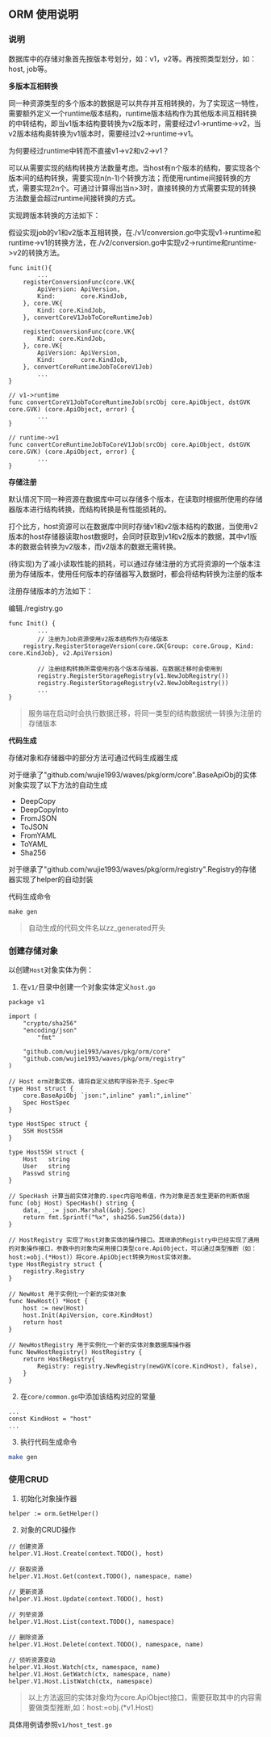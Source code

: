 ## ORM 使用说明

### 说明

数据库中的存储对象首先按版本号划分，如：v1，v2等。再按照类型划分，如：host, job等。

**多版本互相转换**

同一种资源类型的多个版本的数据是可以共存并互相转换的，为了实现这一特性，需要额外定义一个runtime版本结构，runtime版本结构作为其他版本间互相转换的中转结构，即当v1版本结构要转换为v2版本时，需要经过v1->runtime->v2，当v2版本结构奥转换为v1版本时，需要经过v2->runtime->v1。

为何要经过runtime中转而不直接v1->v2和v2->v1？

可以从需要实现的结构转换方法数量考虑。当host有n个版本的结构，要实现各个版本间的结构转换，需要实现n(n-1)个转换方法；而使用runtime间接转换的方式，需要实现2n个。可通过计算得出当n>3时，直接转换的方式需要实现的转换方法数量会超过runtime间接转换的方式。

实现跨版本转换的方法如下：

假设实现job的v1和v2版本互相转换，在./v1/conversion.go中实现v1->runtime和runtime->v1的转换方法，在./v2/conversion.go中实现v2->runtime和runtime->v2的转换方法。

```
func init(){
        ...
	registerConversionFunc(core.VK{
		ApiVersion: ApiVersion,
		Kind:       core.KindJob,
	}, core.VK{
		Kind: core.KindJob,
	}, convertCoreV1JobToCoreRuntimeJob)

	registerConversionFunc(core.VK{
		Kind: core.KindJob,
	}, core.VK{
		ApiVersion: ApiVersion,
		Kind:       core.KindJob,
	}, convertCoreRuntimeJobToCoreV1Job)
        ...
}

// v1->runtime
func convertCoreV1JobToCoreRuntimeJob(srcObj core.ApiObject, dstGVK core.GVK) (core.ApiObject, error) {
        ...
}

// runtime->v1
func convertCoreRuntimeJobToCoreV1Job(srcObj core.ApiObject, dstGVK core.GVK) (core.ApiObject, error) {
        ...
}
```

**存储注册**

默认情况下同一种资源在数据库中可以存储多个版本，在读取时根据所使用的存储器版本进行结构转换，而结构转换是有性能损耗的。

打个比方，host资源可以在数据库中同时存储v1和v2版本结构的数据，当使用v2版本的host存储器读取host数据时，会同时获取到v1和v2版本的数据，其中v1版本的数据会转换为v2版本，而v2版本的数据无需转换。

(待实现)为了减小读取性能的损耗，可以通过存储注册的方式将资源的一个版本注册为存储版本，使用任何版本的存储器写入数据时，都会将结构转换为注册的版本

注册存储版本的方法如下：

编辑./registry.go

```golang
func Init() {
        ...
        // 注册为Job资源使用v2版本结构作为存储版本
	registry.RegisterStorageVersion(core.GK{Group: core.Group, Kind: core.KindJob}, v2.ApiVersion)	

        // 注册结构转换所需使用的各个版本存储器，在数据迁移时会使用到
        registry.RegisterStorageRegistry(v1.NewJobRegistry())
        registry.RegisterStorageRegistry(v2.NewJobRegistry())
        ...
}
```

> 服务端在启动时会执行数据迁移，将同一类型的结构数据统一转换为注册的存储版本

**代码生成**

存储对象和存储器中的部分方法可通过代码生成器生成

对于继承了"github.com/wujie1993/waves/pkg/orm/core".BaseApiObj的实体对象实现了以下方法的自动生成

- DeepCopy
- DeepCopyInto
- FromJSON
- ToJSON
- FromYAML
- ToYAML
- Sha256

对于继承了"github.com/wujie1993/waves/pkg/orm/registry".Registry的存储器实现了helper的自动封装

代码生成命令

```
make gen
```

> 自动生成的代码文件名以zz_generated开头

### 创建存储对象

以创建`Host`对象实体为例：

1. 在`v1/`目录中创建一个对象实体定义`host.go`

```golang
package v1

import (
	"crypto/sha256"
	"encoding/json"
        "fmt"

	"github.com/wujie1993/waves/pkg/orm/core"
	"github.com/wujie1993/waves/pkg/orm/registry"
)

// Host orm对象实体，请将自定义结构字段补充于.Spec中
type Host struct {
	core.BaseApiObj `json:",inline" yaml:",inline"`
	Spec HostSpec
}

type HostSpec struct {
	SSH HostSSH
}

type HostSSH struct {
	Host   string
	User   string
	Passwd string
}

// SpecHash 计算当前实体对象的.spec内容哈希值，作为对象是否发生更新的判断依据
func (obj Host) SpecHash() string {
	data, _ := json.Marshal(&obj.Spec)
	return fmt.Sprintf("%x", sha256.Sum256(data))
}

// HostRegistry 实现了Host对象实体的操作接口。其继承的Registry中已经实现了通用的对象操作接口，参数中的对象均采用接口类型core.ApiObject，可以通过类型推断（如：host:=obj.(*Host)）将core.ApiObject转换为Host实体对象。
type HostRegistry struct {
	registry.Registry
}

// NewHost 用于实例化一个新的实体对象
func NewHost() *Host {
	host := new(Host)
	host.Init(ApiVersion, core.KindHost)
	return host
}

// NewHostRegistry 用于实例化一个新的实体对象数据库操作器
func NewHostRegistry() HostRegistry {
	return HostRegistry{
		Registry: registry.NewRegistry(newGVK(core.KindHost), false),
	}
}
```

2. 在`core/common.go`中添加该结构对应的常量

```golang
...
const KindHost = "host"
...
```

3. 执行代码生成命令

```bash
make gen
```

### 使用CRUD

1. 初始化对象操作器

```
helper := orm.GetHelper()
```

2. 对象的CRUD操作

```golang
// 创建资源
helper.V1.Host.Create(context.TODO(), host) 

// 获取资源
helper.V1.Host.Get(context.TODO(), namespace, name)

// 更新资源
helper.V1.Host.Update(context.TODO(), host)

// 列举资源
helper.V1.Host.List(context.TODO(), namespace)

// 删除资源
helper.V1.Host.Delete(context.TODO(), namespace, name)

// 侦听资源变动
helper.V1.Host.Watch(ctx, namespace, name)
helper.V1.Host.GetWatch(ctx, namespace, name)
helper.V1.Host.ListWatch(ctx, namespace)
```

> 以上方法返回的实体对象均为core.ApiObject接口，需要获取其中的内容需要做类型推断,如：host:=obj.(*v1.Host)

具体用例请参照`v1/host_test.go`

